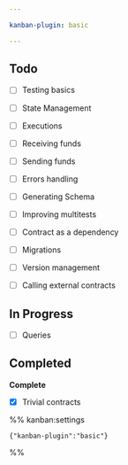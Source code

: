 ```yaml
---

kanban-plugin: basic

---
```


## Todo

- [ ] Testing basics
- [ ] State Management
- [ ] Executions
- [ ] Receiving funds
- [ ] Sending funds
- [ ] Errors handling
- [ ] Generating Schema
- [ ] Improving multitests
- [ ] Contract as a dependency
- [ ] Migrations
- [ ] Version management
- [ ] Calling external contracts


## In Progress

- [ ] Queries


## Completed

**Complete**
- [x] Trivial contracts




%% kanban:settings
```
{"kanban-plugin":"basic"}
```
%%